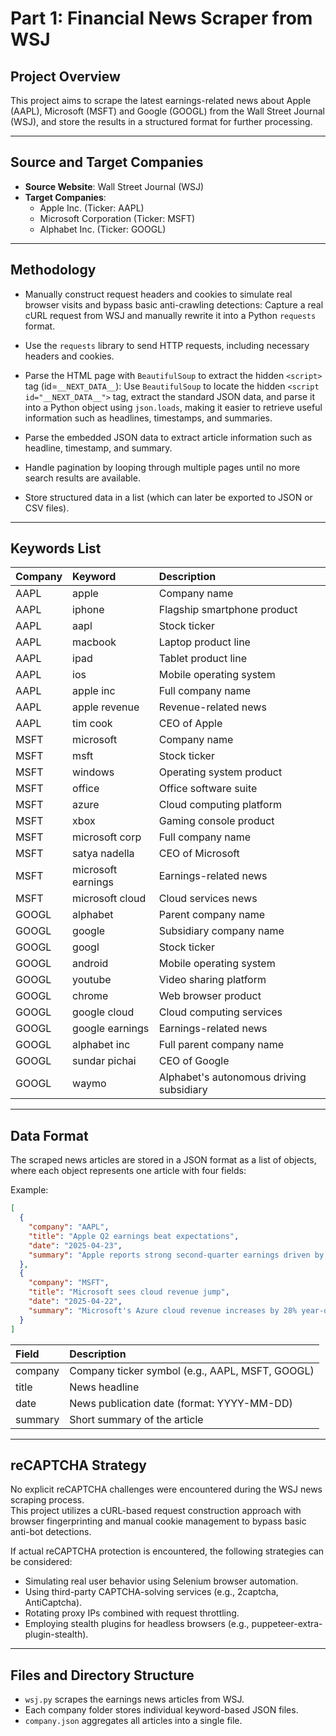 # Part 1: Financial News Scraper from WSJ

## Project Overview

This project aims to scrape the latest earnings-related news about Apple (AAPL), Microsoft (MSFT) and Google (GOOGL) from the Wall Street Journal (WSJ), and store the results in a structured format for further processing.

---

## Source and Target Companies

- **Source Website**: Wall Street Journal (WSJ)
- **Target Companies**:
  - Apple Inc. (Ticker: AAPL)
  - Microsoft Corporation (Ticker: MSFT)
  - Alphabet Inc. (Ticker: GOOGL)

---

## Methodology

- Manually construct request headers and cookies to simulate real browser visits and bypass basic anti-crawling detections: Capture a real cURL request from WSJ and manually rewrite it into a Python `requests` format.
  
- Use the `requests` library to send HTTP requests, including necessary headers and cookies.
  
- Parse the HTML page with `BeautifulSoup` to extract the hidden `<script>` tag (id=`__NEXT_DATA__`): Use `BeautifulSoup` to locate the hidden `<script id="__NEXT_DATA__">` tag, extract the standard JSON data, and parse it into a Python object using `json.loads`, making it easier to retrieve useful information such as headlines, timestamps, and summaries.
  
- Parse the embedded JSON data to extract article information such as headline, timestamp, and summary.
  
- Handle pagination by looping through multiple pages until no more search results are available.
  
- Store structured data in a list (which can later be exported to JSON or CSV files).


---

## Keywords List

| Company | Keyword | Description |
|:--------|:--------|:------------|
| AAPL | apple | Company name |
| AAPL | iphone | Flagship smartphone product |
| AAPL | aapl | Stock ticker |
| AAPL | macbook | Laptop product line |
| AAPL | ipad | Tablet product line |
| AAPL | ios | Mobile operating system |
| AAPL | apple inc | Full company name |
| AAPL | apple revenue | Revenue-related news |
| AAPL | tim cook | CEO of Apple |
| MSFT | microsoft | Company name |
| MSFT | msft | Stock ticker |
| MSFT | windows | Operating system product |
| MSFT | office | Office software suite |
| MSFT | azure | Cloud computing platform |
| MSFT | xbox | Gaming console product |
| MSFT | microsoft corp | Full company name |
| MSFT | satya nadella | CEO of Microsoft |
| MSFT | microsoft earnings | Earnings-related news |
| MSFT | microsoft cloud | Cloud services news |
| GOOGL | alphabet | Parent company name |
| GOOGL | google | Subsidiary company name |
| GOOGL | googl | Stock ticker |
| GOOGL | android | Mobile operating system |
| GOOGL | youtube | Video sharing platform |
| GOOGL | chrome | Web browser product |
| GOOGL | google cloud | Cloud computing services |
| GOOGL | google earnings | Earnings-related news |
| GOOGL | alphabet inc | Full parent company name |
| GOOGL | sundar pichai | CEO of Google |
| GOOGL | waymo | Alphabet's autonomous driving subsidiary |

---

## Data Format

The scraped news articles are stored in a JSON format as a list of objects, where each object represents one article with four fields:

Example:
```json
[
  {
    "company": "AAPL",
    "title": "Apple Q2 earnings beat expectations",
    "date": "2025-04-23",
    "summary": "Apple reports strong second-quarter earnings driven by iPhone sales."
  },
  {
    "company": "MSFT",
    "title": "Microsoft sees cloud revenue jump",
    "date": "2025-04-22",
    "summary": "Microsoft's Azure cloud revenue increases by 28% year-over-year."
  }
]
```
| Field    | Description |
|:---------|:------------|
| company  | Company ticker symbol (e.g., AAPL, MSFT, GOOGL) |
| title    | News headline |
| date     | News publication date (format: YYYY-MM-DD) |
| summary  | Short summary of the article |

---

## reCAPTCHA Strategy

No explicit reCAPTCHA challenges were encountered during the WSJ news scraping process.  
This project utilizes a cURL-based request construction approach with browser fingerprinting and manual cookie management to bypass basic anti-bot detections.

If actual reCAPTCHA protection is encountered, the following strategies can be considered:
- Simulating real user behavior using Selenium browser automation.
- Using third-party CAPTCHA-solving services (e.g., 2captcha, AntiCaptcha).
- Rotating proxy IPs combined with request throttling.
- Employing stealth plugins for headless browsers (e.g., puppeteer-extra-plugin-stealth).

---

## Files and Directory Structure


- `wsj.py` scrapes the earnings news articles from WSJ.
- Each company folder stores individual keyword-based JSON files.
- `company.json` aggregates all articles into a single file.
